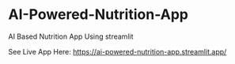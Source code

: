 # AI-Powered-Nutrition-App
AI Based Nutrition App Using streamlit

See Live App Here: https://ai-powered-nutrition-app.streamlit.app/
